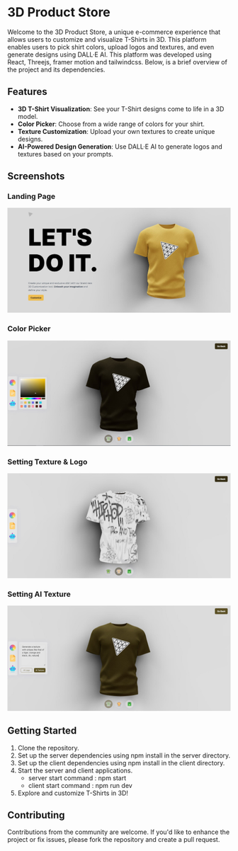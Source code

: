 # 3D Product Store

Welcome to the 3D Product Store, a unique e-commerce experience that allows users to customize and visualize T-Shirts in 3D. 
This platform enables users to pick shirt colors, upload logos and textures, and even generate designs using DALL·E AI.
This platform was developed using React, Threejs, framer motion and tailwindcss. 
Below, is a brief overview of the project and its dependencies.

## Features
- **3D T-Shirt Visualization**: See your T-Shirt designs come to life in a 3D model.
- **Color Picker**: Choose from a wide range of colors for your shirt.
- **Texture Customization**: Upload your own textures to create unique designs.
- **AI-Powered Design Generation**: Use DALL·E AI to generate logos and textures based on your prompts.

## Screenshots
### Landing Page
![Landing Page](/images/1.JPG)

### Color Picker
![Color Picker](/images/2.JPG)

### Setting Texture & Logo
![Setting Texture](/images/3.JPG)

### Setting AI Texture 
![Setting AI Texture ](/images/4.JPG)

## Getting Started
1. Clone the repository.
2. Set up the server dependencies using npm install in the server directory.
3. Set up the client dependencies using npm install in the client directory.
4. Start the server and client applications.
    - server start command : npm start
    - client start command : npm run dev
5. Explore and customize T-Shirts in 3D!

## Contributing
Contributions from the community are welcome. If you'd like to enhance the project or fix issues, please fork the repository and create a pull request.